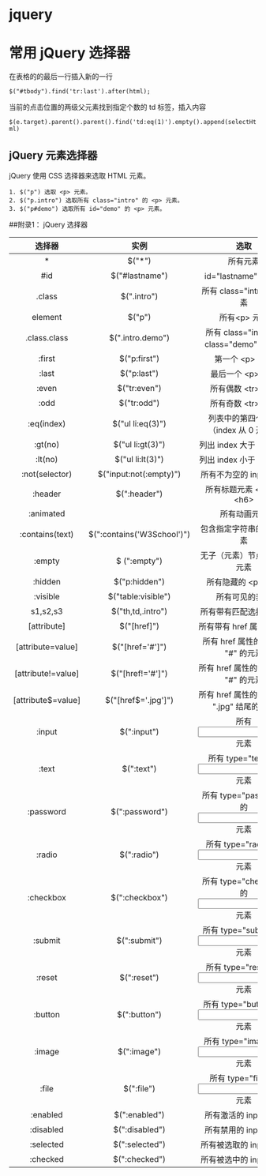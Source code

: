 # jquery


# 常用 jQuery 选择器

在表格的的最后一行插入新的一行

`$("#tbody").find('tr:last').after(html);`

当前的点击位置的两级父元素找到指定个数的 td 标签，插入内容 

`$(e.target).parent().parent().find('td:eq(1)').empty().append(selectHtml)`


## jQuery 元素选择器
jQuery 使用 CSS 选择器来选取 HTML 元素。
```
1. $("p") 选取 <p> 元素。
2. $("p.intro") 选取所有 class="intro" 的 <p> 元素。
3. $("p#demo") 选取所有 id="demo" 的 <p> 元素。
```

##附录1： jQuery 选择器

|选择器|实例|	选取|
|:---:|:---:|:---:|
| *	| $("*") | 所有元素 |
| #id |$("#lastname") | id="lastname" 的元素 |
| .class |$(".intro") |	所有 class="intro" 的元素 |
| element |	$("p") | 所有\<p> 元素 |
| .class.class | $(".intro.demo") | 所有 class="intro" 且 class="demo" 的元素 
| :first | $("p:first") | 第一个 \<p> 元素 |
| :last	| $("p:last") | 最后一个 \<p> 元素 |
| :even | $("tr:even") | 所有偶数 \<tr> 元素 |
| :odd | $("tr:odd") | 所有奇数 \<tr> 元素 |
| :eq(index) | $("ul li:eq(3)") | 列表中的第四个元素（index 从 0 开始）|
| :gt(no) | $("ul li:gt(3)") | 列出 index 大于 3 的元素 |
| :lt(no) | $("ul li:lt(3)") | 列出 index 小于 3 的元素 |
| :not(selector) | $("input:not(:empty)") | 所有不为空的 input 元素 |
| :header | $(":header") | 所有标题元素 \<h1> - \<h6> |
| :animated |  |所有动画元素
| :contains(text) | $(":contains('W3School')") | 包含指定字符串的所有元素 |
| :empty | $ (":empty") | 无子（元素）节点的所有元素 |
| :hidden | $("p:hidden") | 所有隐藏的 \<p> 元素 |
| :visible | $("table:visible") | 所有可见的表格 |
| s1,s2,s3 | $("th,td,.intro") | 所有带有匹配选择的元素 |
| [attribute] | $("[href]") | 所有带有 href 属性的元素 |
| [attribute=value] | $("[href='#']") | 所有 href 属性的值等于 "#" 的元素 |
| [attribute!=value] | $("[href!='#']") | 所有 href 属性的值不等于 "#" 的元素 |
| [attribute$=value] | $("[href$='.jpg']") | 所有 href 属性的值包含以 ".jpg" 结尾的元素 |
| :input | $(":input") | 所有 <input> 元素 |
| :text | $(":text") | 所有 type="text" 的 <input> 元素 |
| :password | $(":password") | 所有 type="password" 的 <input> 元素 |
| :radio | $(":radio") | 所有 type="radio" 的 <input> 元素 |
| :checkbox | $(":checkbox") | 所有 type="checkbox" 的 <input> 元素 |
| :submit | $(":submit") | 所有 type="submit" 的 <input> 元素 |
| :reset | $(":reset") | 所有 type="reset" 的 <input> 元素 |
| :button | $(":button") | 所有 type="button" 的 <input> 元素 |
| :image | $(":image") | 所有 type="image" 的 <input> 元素 |
| :file | $(":file") | 所有 type="file" 的 <input> 元素 |
| :enabled | $(":enabled") | 所有激活的 input 元素 |
| :disabled | $(":disabled") | 所有禁用的 input 元素 |
| :selected | $(":selected") | 所有被选取的 input 元素 |
| :checked | $(":checked") | 所有被选中的 input 元素 |
